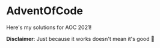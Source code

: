 # AdventOfCode
Here's my solutions for AOC 2021!

**Disclaimer**: Just because it works doesn't mean it's good 🧐
